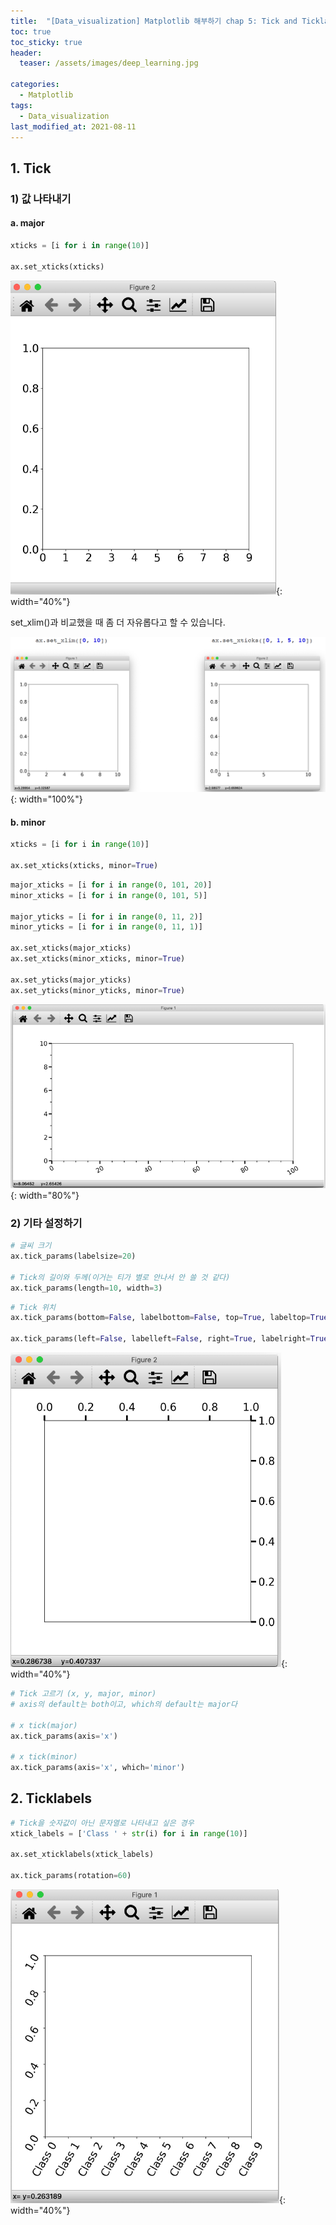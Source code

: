 ```yaml
---
title:  "[Data_visualization] Matplotlib 해부하기 chap 5: Tick and Ticklabels"
toc: true
toc_sticky: true
header:
  teaser: /assets/images/deep_learning.jpg

categories:
  - Matplotlib
tags:
  - Data_visualization
last_modified_at: 2021-08-11
---  
```


## 1. Tick

### 1) 값 나타내기

#### a. major

```python
xticks = [i for i in range(10)]

ax.set_xticks(xticks)
```

![](/assets/images/tick_1.png){: width="40%"}  

set_xlim()과 비교했을 때 좀 더 자유롭다고 할 수 있습니다.  

![](/assets/images/tick_2.png){: width="100%"}  

#### b. minor

```python
xticks = [i for i in range(10)]

ax.set_xticks(xticks, minor=True)
```

```python
major_xticks = [i for i in range(0, 101, 20)]
minor_xticks = [i for i in range(0, 101, 5)]

major_yticks = [i for i in range(0, 11, 2)]
minor_yticks = [i for i in range(0, 11, 1)]

ax.set_xticks(major_xticks)
ax.set_xticks(minor_xticks, minor=True)

ax.set_yticks(major_yticks)
ax.set_yticks(minor_yticks, minor=True)
```

![](/assets/images/tick_3.png){: width="80%"}  


### 2) 기타 설정하기

```python
# 글씨 크기
ax.tick_params(labelsize=20)

# Tick의 길이와 두께(이거는 티가 별로 안나서 안 쓸 것 같다)
ax.tick_params(length=10, width=3)
```

```python
# Tick 위치
ax.tick_params(bottom=False, labelbottom=False, top=True, labeltop=True)

ax.tick_params(left=False, labelleft=False, right=True, labelright=True)
```

![](/assets/images/tick_4.png){: width="40%"}  

```python
# Tick 고르기 (x, y, major, minor)
# axis의 default는 both이고, which의 default는 major다

# x tick(major)
ax.tick_params(axis='x')

# x tick(minor)
ax.tick_params(axis='x', which='minor')

```
## 2. Ticklabels

```python
# Tick을 숫자값이 아닌 문자열로 나타내고 싶은 경우  
xtick_labels = ['Class ' + str(i) for i in range(10)]

ax.set_xticklabels(xtick_labels)

ax.tick_params(rotation=60)
```

![](/assets/images/tick_5.png){: width="40%"}  